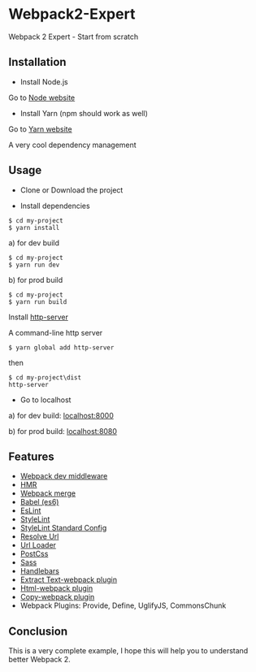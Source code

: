 # Webpack2-Expert
Webpack 2 Expert - Start from scratch

## Installation
- Install Node.js

Go to [Node website](https://nodejs.org/en/)

- Install Yarn
(npm should work as well)

Go to [Yarn website](https://yarnpkg.com/en/docs/install#mac-tab)

A very cool dependency management

## Usage
- Clone or Download the project

- Install dependencies
```
$ cd my-project
$ yarn install
```

a) for dev build
```
$ cd my-project
$ yarn run dev
```

b) for prod build

```
$ cd my-project
$ yarn run build 
```

Install [http-server](https://github.com/indexzero/http-server)

A command-line http server
```
$ yarn global add http-server
```
then 

```
$ cd my-project\dist
http-server
```

- Go to localhost

a) for dev build: [localhost:8000](http://localhost:8000/)

b) for prod build: [localhost:8080](http://localhost:8080/)

## Features

- [Webpack dev middleware](https://github.com/webpack/webpack-dev-middleware)
- [HMR](https://github.com/glenjamin/webpack-hot-middleware)
- [Webpack merge](https://github.com/survivejs/webpack-merge)
- [Babel (es6)](https://github.com/babel/babel-loader)
- [EsLint](https://github.com/MoOx/eslint-loader)
- [StyleLint](https://github.com/JaKXz/stylelint-webpack-plugin) 
- [StyleLint Standard Config](https://github.com/stylelint/stylelint-config-standard)
- [Resolve Url](https://github.com/bholloway/resolve-url-loader)
- [Url Loader](https://github.com/webpack-contrib/url-loader)
- [PostCss](https://github.com/postcss/postcss-loader)
- [Sass](https://github.com/webpack-contrib/sass-loader)
- [Handlebars](https://github.com/pcardune/handlebars-loader)
- [Extract Text-webpack plugin](https://github.com/webpack-contrib/extract-text-webpack-plugin)
- [Html-webpack plugin](https://github.com/jantimon/html-webpack-plugin)
- [Copy-webpack plugin](https://github.com/kevlened/copy-webpack-plugin)
- Webpack Plugins: Provide, Define, UglifyJS, CommonsChunk

## Conclusion

This is a very complete example, I hope this will help you to understand better Webpack 2.
